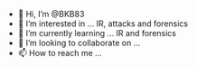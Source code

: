 - 👋 Hi, I’m @BKB83
- 👀 I’m interested in ... IR, attacks and forensics
- 🌱 I’m currently learning ... IR and forensics
- 💞️ I’m looking to collaborate on ...
- 📫 How to reach me ... 

<!---
BKB83/BKB83 is a ✨ special ✨ repository because its `README.md` (this file) appears on your GitHub profile.
You can click the Preview link to take a look at your changes.
--->
